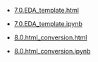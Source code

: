 * [7.0.EDA_template.html](7.0.EDA_template.html)
* [7.0.EDA_template.ipynb](7.0.EDA_template.ipynb)

  
* [8.0.html_conversion.html](8.0.html_conversion.html)
* [8.0.html_conversion.ipynb](8.0.html_conversion.ipynb)

